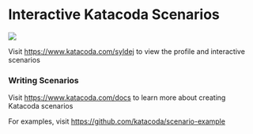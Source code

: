 # Interactive Katacoda Scenarios

[![](http://shields.katacoda.com/katacoda/syldej/count.svg)](https://www.katacoda.com/syldej "Get your profile on Katacoda.com")

Visit https://www.katacoda.com/syldej to view the profile and interactive scenarios

### Writing Scenarios
Visit https://www.katacoda.com/docs to learn more about creating Katacoda scenarios

For examples, visit https://github.com/katacoda/scenario-example
